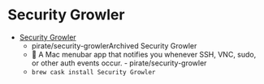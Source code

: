 # Security Growler
- [Security Growler](https://github.com/pirate/security-growler)
  -  pirate/security-growlerArchived Security Growler   
  - :satellite: A Mac menubar app that notifies you whenever SSH, VNC, sudo, or other auth events occur. - pirate/security-growler
  - `brew cask install Security Growler`
